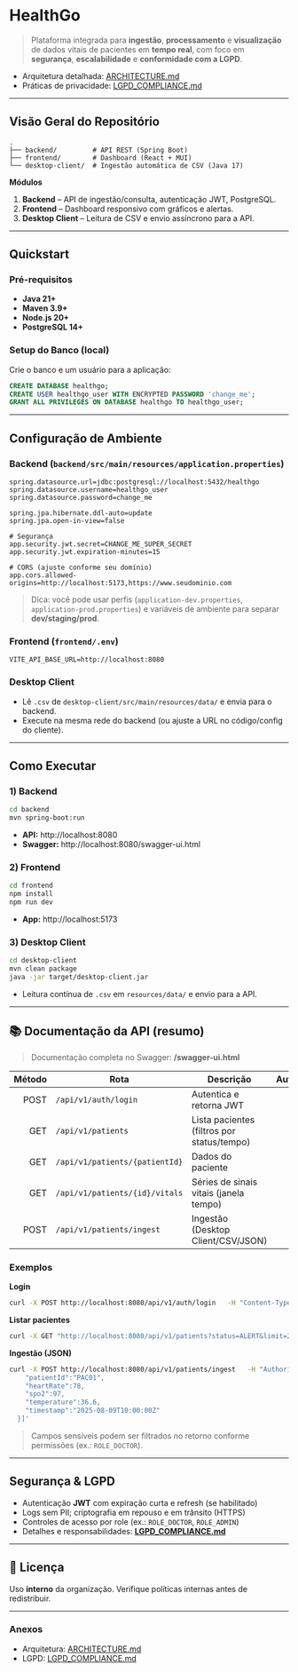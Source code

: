 # HealthGo

> Plataforma integrada para **ingestão**, **processamento** e **visualização** de dados vitais de pacientes em **tempo real**, com foco em **segurança**, **escalabilidade** e **conformidade com a LGPD**.

- Arquitetura detalhada: [ARCHITECTURE.md](ARCHITECTURE.md)
- Práticas de privacidade: [LGPD_COMPLIANCE.md](LGPD_COMPLIANCE.md)

---

## Visão Geral do Repositório

```
.
├── backend/         # API REST (Spring Boot)
├── frontend/        # Dashboard (React + MUI)
└── desktop-client/  # Ingestão automática de CSV (Java 17)
```

**Módulos**

1. **Backend** – API de ingestão/consulta, autenticação JWT, PostgreSQL.
2. **Frontend** – Dashboard responsivo com gráficos e alertas.
3. **Desktop Client** – Leitura de CSV e envio assíncrono para a API.

---

## Quickstart

### Pré-requisitos

- **Java 21+**
- **Maven 3.9+**
- **Node.js 20+**
- **PostgreSQL 14+**

### Setup do Banco (local)

Crie o banco e um usuário para a aplicação:

```sql
CREATE DATABASE healthgo;
CREATE USER healthgo_user WITH ENCRYPTED PASSWORD 'change_me';
GRANT ALL PRIVILEGES ON DATABASE healthgo TO healthgo_user;
```

---

## Configuração de Ambiente

### Backend (`backend/src/main/resources/application.properties`)

```properties
spring.datasource.url=jdbc:postgresql://localhost:5432/healthgo
spring.datasource.username=healthgo_user
spring.datasource.password=change_me

spring.jpa.hibernate.ddl-auto=update
spring.jpa.open-in-view=false

# Segurança
app.security.jwt.secret=CHANGE_ME_SUPER_SECRET
app.security.jwt.expiration-minutes=15

# CORS (ajuste conforme seu domínio)
app.cors.allowed-origins=http://localhost:5173,https://www.seudominio.com
```

> Dica: você pode usar perfis (`application-dev.properties`, `application-prod.properties`) e variáveis de ambiente para separar **dev/staging/prod**.

### Frontend (`frontend/.env`)

```env
VITE_API_BASE_URL=http://localhost:8080
```

### Desktop Client

- Lê `.csv` de `desktop-client/src/main/resources/data/` e envia para o backend.
- Execute na mesma rede do backend (ou ajuste a URL no código/config do cliente).

---

## Como Executar

### 1) Backend

```bash
cd backend
mvn spring-boot:run
```

- **API:** http://localhost:8080
- **Swagger:** http://localhost:8080/swagger-ui.html

### 2) Frontend

```bash
cd frontend
npm install
npm run dev
```

- **App:** http://localhost:5173

### 3) Desktop Client

```bash
cd desktop-client
mvn clean package
java -jar target/desktop-client.jar
```

- Leitura contínua de `.csv` em `resources/data/` e envio para a API.

---

## 📚 Documentação da API (resumo)

> Documentação completa no Swagger: **/swagger-ui.html**

| Método | Rota                           | Descrição                                  | Autenticação |
| -----: | ------------------------------ | ------------------------------------------ | :----------: |
|   POST | `/api/v1/auth/login`           | Autentica e retorna JWT                    |     —/✔︎     |
|    GET | `/api/v1/patients`             | Lista pacientes (filtros por status/tempo) |      ✔︎      |
|    GET | `/api/v1/patients/{patientId}` | Dados do paciente                          |      ✔︎      |
|    GET | `/api/v1/patients/{id}/vitals` | Séries de sinais vitais (janela tempo)     |      ✔︎      |
|   POST | `/api/v1/patients/ingest`      | Ingestão (Desktop Client/CSV/JSON)         |      ✔︎      |

### Exemplos

**Login**

```bash
curl -X POST http://localhost:8080/api/v1/auth/login   -H "Content-Type: application/json"   -d '{"username":"medico","password":"medico"}'
```

**Listar pacientes**

```bash
curl -X GET "http://localhost:8080/api/v1/patients?status=ALERT&limit=20"   -H "Authorization: Bearer <TOKEN>"
```

**Ingestão (JSON)**

```bash
curl -X POST http://localhost:8080/api/v1/patients/ingest   -H "Authorization: Bearer <TOKEN>"   -H "Content-Type: application/json"   -d '[{
    "patientId":"PAC01",
    "heartRate":78,
    "spo2":97,
    "temperature":36.6,
    "timestamp":"2025-08-09T10:00:00Z"
  }]'
```

> Campos sensíveis podem ser filtrados no retorno conforme permissões (ex.: `ROLE_DOCTOR`).

---

## Segurança & LGPD

- Autenticação **JWT** com expiração curta e refresh (se habilitado)
- Logs sem PII; criptografia em repouso e em trânsito (HTTPS)
- Controles de acesso por role (ex.: `ROLE_DOCTOR`, `ROLE_ADMIN`)
- Detalhes e responsabilidades: **[LGPD_COMPLIANCE.md](LGPD_COMPLIANCE.md)**

---

## 📄 Licença

Uso **interno** da organização. Verifique políticas internas antes de redistribuir.

---

### Anexos

- Arquitetura: [ARCHITECTURE.md](ARCHITECTURE.md)
- LGPD: [LGPD_COMPLIANCE.md](LGPD_COMPLIANCE.md)
